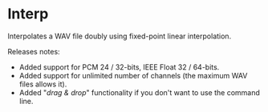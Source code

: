 # Interp
Interpolates a WAV file doubly using fixed-point linear interpolation.

Releases notes:

  * Added support for PCM 24 / 32-bits, IEEE Float 32 / 64-bits.
  * Added support for unlimited number of channels (the maximum WAV files allows it).
  * Added "_drag & drop_" functionality if you don't want to use the command line.
